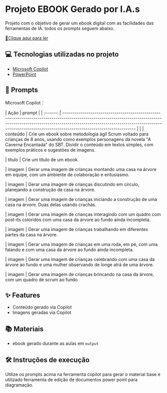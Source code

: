 # Projeto EBOOK Gerado por I.A.s


Projeto com o objetivo de gerar um ebook digital com as facilidades das ferramentas de IA. todos os prompts
seguem abaixo.

<a href="https://github.com/RaphaelCS/prompts-recipe-to-create-a-ebook/blob/main/output/ebook%20Scrum%20Caverna.pdf" title="View PDF now"> 📕Clique aqui para ler</a>

## 💻 Tecnologias utilizadas no projeto

- [Microsoft Copilot](https://copilot.cloud.microsoft/) 
- [PowerPoint](https://www.microsoft.com/en/microsoft-365/powerpoint)

## 🧠 Prompts


Microsoft Copilot：

|   Ação   | prompt                                                                                                                                                                                                                                                                         |
| :------: | ------------------------------------------------------------------------------------------------------------------------------------------------------------------------------------------------------------------------------------------------------------------------------ |                                                     |
| conteúdo | Crie um ebook sobre metodologia ágil Scrum voltado para crianças de 8 anos, usando como exemplos personagens da novela "A Caverna Encantada" do SBT. Dividir o conteúdo em textos simples, com exemplos práticos e sugestões de imagens.

|  título  | Crie um título de um ebook

| imagem | Gerar uma imagem de crianças montando uma casa na árvore em equipe, com um ambiente de colaboração e entusiasmo.

| imagem | Gerar uma imagem de crianças discutindo em círculo, planejando a construção da casa na árvore.

| imagem | Gerar uma imagem de crianças iniciando a construção de uma casa na árvore. Duas delas usando crachás.

| imagem | Gerar uma imagem de crianças interagindo com um quadro com post-its coloridos com uma casa da árvore ao fundo ainda incompleta.

| imagem | Gerar uma imagem de crianças trabalhando em diferentes partes da casa na árvore.

| imagem | Gerar uma imagem de crianças em uma roda, em pé, com uma falando e com uma casa da árvore ao fundo ainda incompleta.

| imagem | Gerar uma imagem de crianças celebrando com uma casa da árvore ao fundo e uma mulher observando de longe atrá de uma árvore.

| imagem | Gerar uma imagem de crianças brincando na casa da árvore, com um quadro de scrum ao fundo

## ✨ Features

- Conteúdo gerado via Copilot
- Imagens geradas via Copilot

## 📚 Materiais

- ebook gerado durante as aulas em `output`

## 🛠️ Instruções de execução

Utilize os prompts acima na ferramenta copilot para gerar o material base e utilizado ferramenta de edição de documentos power point para diagramação.


